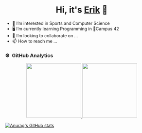 <div align="center">
<h1 align="center">Hi, it's <a href="https://">Erik</a> 👋</h1>
</div>
<!---
Poner Banner aquí
--->

- 👀 I’m interested in Sports and Computer Science
- 🖥️ I’m currently learning Programming in 📍Campus 42
- 💞️ I’m looking to collaborate on ...
- 📫 How to reach me ...

<!---
kirisuoc/kirisuoc is a ✨ special ✨ repository because its `README.md` (this file) appears on your GitHub profile.
You can click the Preview link to take a look at your changes.

- 🌱 I’m currently learning how to develop Websites to become a Front End Developer
--->

### ⚙️ &nbsp;GitHub Analytics

<p align="center">
<a href="https://github.com/kirisuoc">
  <img height="180em" src="https://github-readme-stats-eight-theta.vercel.app/api?username=kirisuoc&show_icons=true&theme=gruvbox&include_all_commits=true&count_private=true"/>
  <img height="180em" src="https://github-readme-stats-eight-theta.vercel.app/api/top-langs/?username=kirisuoc&layout=compact&langs_count=8&theme=gruvbox"/>

  [![Anurag's GitHub stats](https://github-readme-stats.vercel.app/api?username=kirisuoc)](https://github.com/anuraghazra/github-readme-stats)
</a>
</p>

<!---
> [!NOTE]
> Aquí tienes una nota


> [!TIP]
> Aquí tienes una nota


> [!IMPORTANT]
> Aquí tienes una nota


> [!WARNING]
> Aquí tienes una nota


> [!CAUTION]
> Aquí tienes una nota
--->
